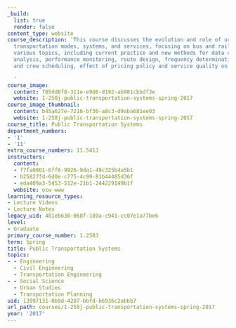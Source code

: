 ```yaml
---
_build:
  list: true
  render: false
content_type: website
course_description: 'This course discusses the evolution and role of urban public
  transportation modes, systems, and services, focusing on bus and rail. It covers
  various topics, including current practice and new methods for data collection and
  analysis, performance monitoring, route design, frequency determination, vehicle
  and crew scheduling, effect of pricing policy and service quality on ridership.

  '
course_image:
  content: f05dd8f8-311e-e9d6-d192-ab981cbbdf3e
  website: 1-258j-public-transportation-systems-spring-2017
course_image_thumbnail:
  content: b45a627e-7216-bf30-a8c3-d9aba681ee03
  website: 1-258j-public-transportation-systems-spring-2017
course_title: Public Transportation Systems
department_numbers:
- '1'
- '11'
extra_course_numbers: 11.541J
instructors:
  content:
  - f7fa0801-6ff6-9926-9da1-49c325b4a5b1
  - b25827fd-6d0e-c775-4c99-81b44485d36f
  - eda409a3-5d53-512e-21b1-244229149b1f
  website: ocw-www
learning_resource_types:
- Lecture Videos
- Lecture Notes
legacy_uid: 481eb630-068f-189a-c941-cc07e1a77be6
level:
- Graduate
primary_course_number: 1.258J
term: Spring
title: Public Transportation Systems
topics:
- - Engineering
  - Civil Engineering
  - Transportation Engineering
- - Social Science
  - Urban Studies
  - Transportation Planning
uid: 13997131-0b9d-4287-bbfd-b6936c2abbb7
url_path: courses/1-258j-public-transportation-systems-spring-2017
year: '2017'
---
```

